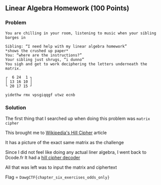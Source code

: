## Linear Algebra Homework (100 Points)


### Problem
```
You are chilling in your room, listening to music when your sibling barges in

Sibling: “I need help with my linear algebra homework”
*shows the crushed up paper*
You: “where are the instructions?”
Your sibling just shrugs, “i dunno”
You sigh and get to work deciphering the letters underneath the matrix. 

┌  6 24  1 ┐
│ 13 16 10 │
└ 20 17 15 ┘

yidethw rmx vpsgiqqgf utwz ecnb
```

### Solution
The first thing that I searched up when doing this problem was `matrix cipher`

This brought me to [Wikipedia's Hill Cipher](https://en.wikipedia.org/wiki/Hill_cipher) article

It has a picture of the exact same matrix as the challenge

Since I did not feel like doing any actual liner algebra, I went back to Dcode.fr
It had a [hill cipher decoder](https://www.dcode.fr/hill-cipher)

All that was left was to input the matrix and ciphertext 


Flag = `DawgCTF{chapter_six_exercises_odds_only}`